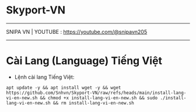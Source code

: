 # Skyport-VN
____________________________
SNIPA VN | YOUTUBE : https://youtube.com/@snipavn205
____________________________

# Cài Lang (Language) Tiếng Việt
- Lệnh cài lang Tiếng Việt:
```
apt update -y && apt install wget -y && wget https://github.com/Snhvn/Skyport-VN/raw/refs/heads/main/install-lang-vi-en-new.sh && chmod +x install-lang-vi-en-new.sh && sudo ./install-lang-vi-en-new.sh && rm install-lang-vi-en-new.sh
```
